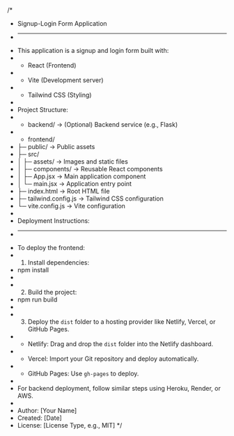 /*
 * Signup-Login Form Application
 * --------------------------------
 * This application is a signup and login form built with:
 * - React (Frontend)
 * - Vite (Development server)
 * - Tailwind CSS (Styling)
 * 
 * Project Structure:
 * - backend/          -> (Optional) Backend service (e.g., Flask)
 * - frontend/
 *   ├─ public/        -> Public assets
 *   ├─ src/
 *   │  ├─ assets/     -> Images and static files
 *   │  ├─ components/ -> Reusable React components
 *   │  ├─ App.jsx     -> Main application component
 *   │  └─ main.jsx    -> Application entry point
 *   ├─ index.html     -> Root HTML file
 *   ├─ tailwind.config.js -> Tailwind CSS configuration
 *   └─ vite.config.js -> Vite configuration
 * 
 * Deployment Instructions:
 * -------------------------
 * To deploy the frontend:
 * 1. Install dependencies:
 *    npm install
 * 
 * 2. Build the project:
 *    npm run build
 * 
 * 3. Deploy the `dist` folder to a hosting provider like Netlify, Vercel, or GitHub Pages.
 *    - Netlify: Drag and drop the `dist` folder into the Netlify dashboard.
 *    - Vercel: Import your Git repository and deploy automatically.
 *    - GitHub Pages: Use `gh-pages` to deploy.
 * 
 * For backend deployment, follow similar steps using Heroku, Render, or AWS.
 * 
 * Author: [Your Name]
 * Created: [Date]
 * License: [License Type, e.g., MIT]
 */
